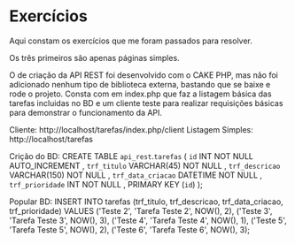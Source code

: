 # Exercícios

Aqui constam os exercícios que me foram passados para resolver.

Os três primeiros são apenas páginas simples.

O de criação da API REST foi desenvolvido com o CAKE PHP, mas não foi adicionado nenhum tipo de biblioteca externa, bastando que se baixe e rode o projeto. Consta com em index.php que faz a listagem básica das tarefas incluidas no BD e um cliente teste para realizar requisições básicas para demonstrar o funcionamento da API.

Cliente: http://localhost/tarefas/index.php/client
Listagem Simples: http://localhost/tarefas

Crição do BD: CREATE  TABLE `api_rest`.`tarefas` (
  `id` INT NOT NULL AUTO_INCREMENT ,
  `trf_titulo` VARCHAR(45) NOT NULL ,
  `trf_descricao` VARCHAR(150) NOT NULL ,
  `trf_data_criacao` DATETIME NOT NULL ,
  `trf_prioridade` INT NOT NULL ,
  PRIMARY KEY (`id`) );

Popular BD: INSERT INTO tarefas (trf_titulo, trf_descricao, trf_data_criacao, trf_prioridade)
VALUES ('Teste 2', 'Tarefa Teste 2', NOW(), 2), ('Teste 3', 'Tarefa Teste 3', NOW(), 3), ('Teste 4', 'Tarefa Teste 4', NOW(), 1), ('Teste 5', 'Tarefa Teste 5', NOW(), 2), ('Teste 6', 'Tarefa Teste 6', NOW(), 3);
